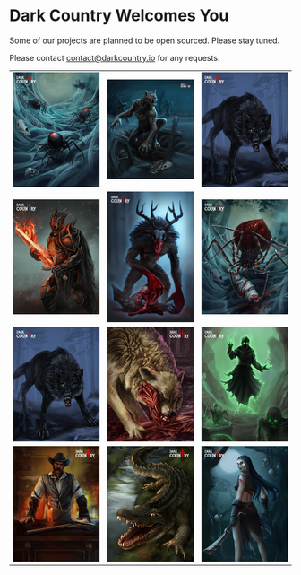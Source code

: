 # Dark Country Welcomes You 

Some of our projects are planned to be open sourced. Please stay tuned.

Please contact contact@darkcountry.io for any requests. 

| | | | 
|:-------------------------:|:-------------------------:|:-------------------------:|
| <img width="250" src="art/spiders.png"> | <img width="250" src="art/gravedigger.png">  | <img width="250" src="art/wolf.png">  |
| <img width="250" src="art/paladin.png">  | <img width="250" src="art/wendigo.png">  | <img width="250" src="art/spiderling.png">  |
| <img width="250" src="art/wolf.png">  | <img width="250" src="art/coyote.png">  | <img width="250" src="art/reanimate.png"> |
| <img width="250" src="art/bartender.png">  | <img width="250" src="art/gator.png">  | <img width="250" src="art/night-shadow.png"> | 

